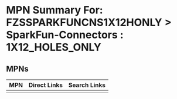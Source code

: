 



# MPN Summary For: FZSSPARKFUNCNS1X12HONLY > SparkFun-Connectors : 1X12_HOLES_ONLY

## MPNs
  

|MPN|Direct Links|Search Links|
| :--- | :--- | :--- |
||||
